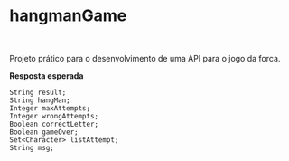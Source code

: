 # hangmanGame
<br>

Projeto prático para o desenvolvimento de uma API para o jogo da forca.
<br>

<b>Resposta esperada</b><br>

	String result;
	String hangMan;
	Integer maxAttempts;
	Integer wrongAttempts;
	Boolean correctLetter;
	Boolean gameOver;
	Set<Character> listAttempt;
	String msg;
